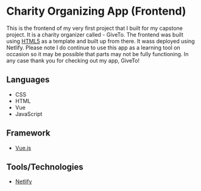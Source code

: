 # Charity Organizing App (Frontend)

This is the frontend of my very first project that I built for my capstone project. It is a charity organizer called - GiveTo. The frontend was built using [HTML5](https://html5up.net/) as a template and built up from there. It wass deployed using Netlify. Please note I do continue to use this app as a learning tool on occasion so it may be possible that parts may not be fully functioning. In any case thank you for checking out my app, GiveTo!



## Languages
* CSS
* HTML
* Vue
* JavaScript

## Framework
* [Vue.js](https://vuejs.org/)

## Tools/Technologies
* [Netlify](https://docs.netlify.com/core/overview/)




